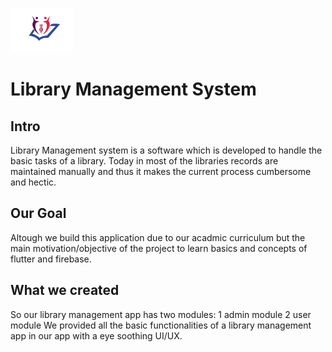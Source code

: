 
![Logo](images/small_logo.png)

#  Library Management System

## Intro
Library Management system is a software which is developed to handle the basic tasks of a library. Today in most of the libraries records are maintained manually and thus it makes the current process cumbersome and hectic.

## Our Goal

Altough we build this application due to our acadmic curriculum but the main motivation/objective of the project to learn basics and concepts of flutter and firebase.

## What we created
So our library management app has two modules:
1 admin module
2 user module
We provided all the basic functionalities of a library management app in our app with a eye soothing UI/UX.



